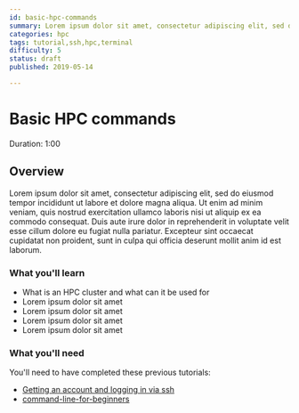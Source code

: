 ```yaml
---
id: basic-hpc-commands
summary: Lorem ipsum dolor sit amet, consectetur adipiscing elit, sed do eiusmod tempor incididunt ut labore et dolore magna aliqua.
categories: hpc
tags: tutorial,ssh,hpc,terminal
difficulty: 5
status: draft
published: 2019-05-14

---
```


# Basic HPC commands
Duration: 1:00

## Overview

Lorem ipsum dolor sit amet, consectetur adipiscing elit, sed do eiusmod tempor incididunt ut labore et dolore magna aliqua. Ut enim ad minim veniam, quis nostrud exercitation ullamco laboris nisi ut aliquip ex ea commodo consequat. Duis aute irure dolor in reprehenderit in voluptate velit esse cillum dolore eu fugiat nulla pariatur. Excepteur sint occaecat cupidatat non proident, sunt in culpa qui officia deserunt mollit anim id est laborum.

### What you'll learn
* What is an HPC cluster and what can it be used for
* Lorem ipsum dolor sit amet
* Lorem ipsum dolor sit amet
* Lorem ipsum dolor sit amet
* Lorem ipsum dolor sit amet

### What you'll need

You'll need to have completed these previous tutorials:
* [Getting an account and logging in via ssh](./tutorial/hpc-access-and-login)
* [command-line-for-beginners](./tutorial/command-line-for-beginners)
